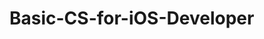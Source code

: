 # Basic-CS-for-iOS-Developer 
 

   
    
    
     
            
  
       
              
         
       
     
   
   
    
 
 
